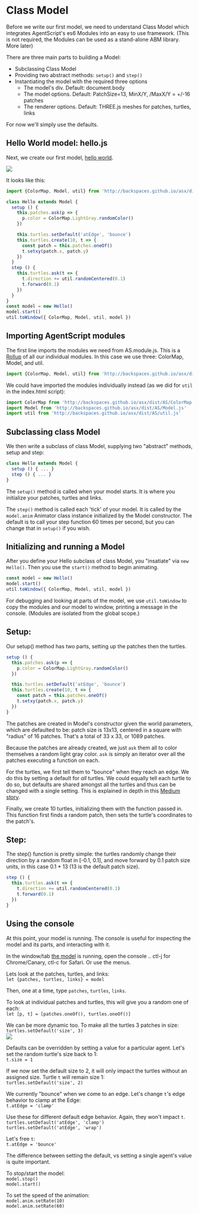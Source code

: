 # Class Model

Before we write our first model, we need to understand Class Model which integrates AgentScript's es6 Modules into an easy to use framework. (This is not required, the Modules can be used as a stand-alone ABM library. More later)

There are three main parts to building a Model:
* Subclassing Class Model
* Providing two abstract methods: `setup()` and `step()`
* Instantiating the model with the required three options
  * The model's div. Default: document.body
  * The model options. Default: PatchSize=13, MinX/Y, /MaxX/Y = +/-16 patches
  * The renderer options. Default: THREE.js meshes for patches, turtles, links

For now we'll simply use the defaults.

## Hello World model: hello.js

Next, we create our first model, [hello world](http://backspaces.github.io/asx//tutorial/?hello).

![](data/hello.jpg)

It looks like this:
```javascript
import {ColorMap, Model, util} from 'http://backspaces.github.io/asx/dist/AS.module.js'

class Hello extends Model {
  setup () {
    this.patches.ask(p => {
      p.color = ColorMap.LightGray.randomColor()
    })

    this.turtles.setDefault('atEdge', 'bounce')
    this.turtles.create(10, t => {
      const patch = this.patches.oneOf()
      t.setxy(patch.x, patch.y)
    })
  }
  step () {
    this.turtles.ask(t => {
      t.direction += util.randomCentered(0.1)
      t.forward(0.1)
    })
  }
}
const model = new Hello()
model.start()
util.toWindow({ ColorMap, Model, util, model })
```

## Importing AgentScript modules
The first line imports the modules we need from AS.module.js. This is a [Rollup](https://rollupjs.org/) of all our individual modules. In this case we use three: ColorMap, Model, and util.

```javascript
import {ColorMap, Model, util} from 'http://backspaces.github.io/asx/dist/AS.module.js'
```

We could have imported the modules individually instead (as we did for `util` in the index.html script):
```javascript
import ColorMap from 'http://backspaces.github.io/asx/dist/AS/ColorMap.js'
import Model from 'http://backspaces.github.io/asx/dist/AS/Model.js'
import util from 'http://backspaces.github.io/asx/dist/AS/util.js'
```

## Subclassing class Model

We then write a subclass of class Model, supplying two "abstract" methods, setup and step:

```javascript
class Hello extends Model {
  setup () { ... }
  step () { ... }
}
```

The `setup()` method is called when your model starts. It is where you initialize your patches, turtles and links.

The `step()` method is called each 'tick' of your model. It is called by the `model.anim` Animator class instance initialized by the Model constructor. The default is to call your step function 60 times per second, but you can change that in `setup()` if you wish.

## Initializing and running a Model

After you define your Hello subclass of class Model, you "insatiate" via `new Hello()`. Then you use the `start()` method to begin animating.

```javascript
const model = new Hello()
model.start()
util.toWindow({ ColorMap, Model, util, model })
```

For debugging and looking at parts of the model, we use `util.toWindow` to copy the modules and our model to window, printing a message in the console. (Modules are isolated from the global scope.)

## Setup:

Our setup() method has two parts, setting up the patches then the turtles.

```javascript
setup () {
  this.patches.ask(p => {
    p.color = ColorMap.LightGray.randomColor()
  })

  this.turtles.setDefault('atEdge', 'bounce')
  this.turtles.create(10, t => {
    const patch = this.patches.oneOf()
    t.setxy(patch.x, patch.y)
  })
}
```

The patches are created in Model's constructor given the world parameters, which are defaulted to be: patch size is 13x13, centered in a square with "radius" of 16 patches. That's a total of 33 x 33, or 1089 patches.

Because the patches are already created, we just `ask` them all to color themselves a random light gray color. `ask` is simply an iterator over all the patches executing a function on each.

For the turtles, we first tell them to "bounce" when they reach an edge. We do this by setting a default for *all* turtles. We could equally tell each turtle to do so, but defaults are shared amongst all the turtles and thus can be changed with a single setting. This is explained in depth in this [Medium story](https://medium.com/dailyjs/two-headed-es6-classes-fe369c50b24).

Finally, we create 10 turtles, initializing them with the function passed in. This function first finds a random patch, then sets the turtle's coordinates to the patch's.

## Step:

The step() function is pretty simple: the turtles randomly change their direction by a random float in [-0.1, 0.1], and move forward by 0.1 patch size units, in this case 0.1 * 13 (13 is the default patch size).

```javascript
step () {
  this.turtles.ask(t => {
    t.direction += util.randomCentered(0.1)
    t.forward(0.1)
  })
}
```

## Using the console

At this point, your model is running. The console is useful for inspecting the model and its parts, and interacting with it.

In the window/tab [the model](http://backspaces.github.io/asx//tutorial/?hello) is running, open the console .. ctl-j for Chrome/Canary, ctl-c for Safari. Or use the menus.

Lets look at the patches, turtles, and links: <br />
`let {patches, turtles, links} = model`

Then, one at a time, type `patches`, `turtles`, `links`.

To look at individual patches and turtles, this will give you a random one of each: <br />
`let [p, t] = [patches.oneOf(), turtles.oneOf()]`

We can be more dynamic too. To make all the turtles 3 patches in size: <br />
`turtles.setDefault('size', 3)` <br />
![](data/hello3.jpg)

Defaults can be overridden by setting a value for a particular agent. Let's set the random turtle's size back to 1: <br />
`t.size = 1`

If we now set the default size to 2, it will only impact the turtles without an assigned size. Turtle `t` will remain size 1: <br />
`turtles.setDefault('size', 2)`

We currently "bounce" when we come to an edge. Let's change `t`'s edge behavior to clamp at the Edge:  <br />
`t.atEdge = 'clamp'`

Use these for different default edge behavior. Again, they won't impact `t`. <br />
`turtles.setDefault('atEdge', 'clamp')` <br />
`turtles.setDefault('atEdge', 'wrap')`

Let's free `t`: <br />
`t.atEdge = 'bounce'`

The difference between setting the default, vs setting a single agent's value is quite important.

To stop/start the model: <br />
`model.stop()` <br />
`model.start()`

To set the speed of the animation: <br />
`model.anim.setRate(10)` <br />
`model.anim.setRate(60)`
